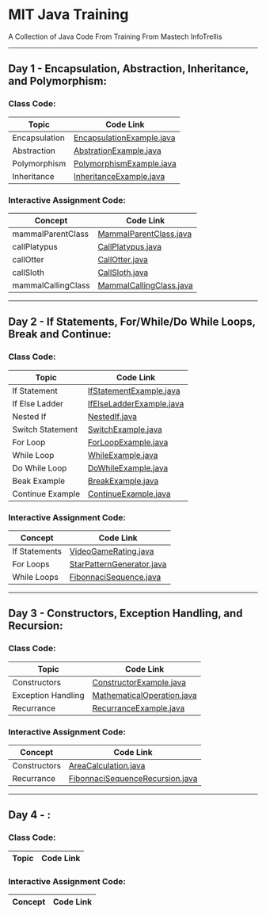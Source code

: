 # **MIT Java Training**
A Collection of Java Code From Training From Mastech InfoTrellis

-----
## Day 1 - Encapsulation, Abstraction, Inheritance, and Polymorphism:
### Class Code:
| Topic     | Code Link |
| ------------ | ---------- |
| Encapsulation | [EncapsulationExample.java](src/com/mit/trainingDayOne/EncapsulationExample.java) |
| Abstraction | [AbstrationExample.java](src/com/mit/trainingDayOne/AbstractionExample.java) |
| Polymorphism | [PolymorphismExample.java](src/com/mit/trainingDayOne/PolymorphismExample.java) |
| Inheritance | [InheritanceExample.java](src/com/mit/trainingDayOne/InheritanceExample.java) |

### Interactive Assignment Code:
| Concept     | Code Link |
| ------------ | ---------- |
| mammalParentClass | [MammalParentClass.java](src/com/mit/trainingDayOne/MammalParentClass.java) |
| callPlatypus | [CallPlatypus.java](src/com/mit/trainingDayOne/CallPlatypus.java) |
| callOtter | [CallOtter.java](src/com/mit/trainingDayOne/CallOtter.java) |
| callSloth | [CallSloth.java](src/com/mit/trainingDayOne/CallSloth.java) |
| mammalCallingClass | [MammalCallingClass.java](src/com/mit/trainingDayOne/MammalCallingClass.java) |

-----

## Day 2 - If Statements, For/While/Do While Loops, Break and Continue:

### Class Code:
| Topic     | Code Link |
| ------------ | ---------- |
| If Statement | [IfStatementExample.java](src/com/mit/trainingDayTwo/IfStatementExample.java) |
| If Else Ladder | [IfElseLadderExample.java](src/com/mit/trainingDayTwo/IfElseLadderExample.java) |
| Nested If | [NestedIf.java](src/com/mit/trainingDayTwo/NestedIf.java) |
| Switch Statement | [SwitchExample.java](src/com/mit/trainingDayTwo/SwitchExample.java) |
| For Loop | [ForLoopExample.java](src/com/mit/trainingDayTwo/ForLoopExample.java) |
| While Loop | [WhileExample.java](src/com/mit/trainingDayTwo/WhileExample.java) |
| Do While Loop | [DoWhileExample.java](src/com/mit/trainingDayTwo/DoWhileExample.java) |
| Beak Example | [BreakExample.java](src/com/mit/trainingDayTwo/BreakExample.java) |
| Continue Example | [ContinueExample.java](src/com/mit/trainingDayTwo/ContinueExample.java) |

### Interactive Assignment Code:
| Concept     | Code Link                                                                                |
| ------------ |------------------------------------------------------------------------------------------|
| If Statements | [VideoGameRating.java](src/com/mit/trainingDayTwo/VideoGameRating.java) |
| For Loops | [StarPatternGenerator.java](src/com/mit/trainingDayTwo/StarPatternGenerator.java)        |
| While Loops | [FibonnaciSequence.java](src/com/mit/trainingDayTwo/FibonnaciSequence.java)              |

-----

## Day 3 - Constructors, Exception Handling, and Recursion:

### Class Code:
| Topic              | Code Link                                                                            |
|--------------------|--------------------------------------------------------------------------------------|
| Constructors       | [ConstructorExample.java](src/com/mit/trainingDayThree/ConstructorExample.java)      |
| Exception Handling | [MathematicalOperation.java](src/com/mit/trainingDayThree/MathematicalOperation.java) |
| Recurrance         | [RecurranceExample.java](src/com/mit/trainingDayThree/RecurranceExample.java)        |

### Interactive Assignment Code:
| Concept      | Code Link                                                                                         |
|--------------|---------------------------------------------------------------------------------------------------|
| Constructors | [AreaCalculation.java](src/com/mit/trainingDayThree/AreaCalculation.java)                         |
| Recurrance   | [FibonnaciSequenceRecursion.java](src/com/mit/trainingDayThree/FibonnaciSequenceRecursion.java) |

-----

## Day 4 - :

### Class Code:
| Topic              | Code Link                                                                            |
|--------------------|--------------------------------------------------------------------------------------|


### Interactive Assignment Code:
| Concept      | Code Link                                                                                         |
|--------------|---------------------------------------------------------------------------------------------------|
